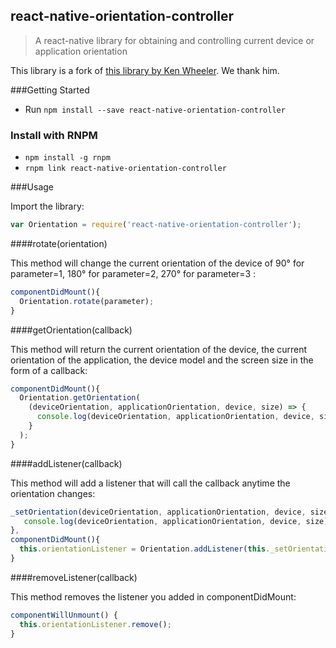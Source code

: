 ## react-native-orientation-controller

> A react-native library for obtaining and controlling current device or application orientation

This library is a fork of [this library by Ken Wheeler](https://github.com/walmartreact/react-native-orientation-listener). We thank him.

###Getting Started

- Run `npm install --save react-native-orientation-controller`

### Install with RNPM

- `npm install -g rnpm`
- `rnpm link react-native-orientation-controller`

###Usage

Import the library:

```javascript
var Orientation = require('react-native-orientation-controller');
```

####rotate(orientation)

This method will change the current orientation of the device of 90° for parameter=1, 180° for parameter=2, 270° for parameter=3 :

```javascript
componentDidMount(){
  Orientation.rotate(parameter);
}
```

####getOrientation(callback)

This method will return the current orientation of the device, the current orientation of the application, the device model and the screen size in the form of a callback:

```javascript
componentDidMount(){
  Orientation.getOrientation(
    (deviceOrientation, applicationOrientation, device, size) => {
      console.log(deviceOrientation, applicationOrientation, device, size);
    }
  );
}
```

####addListener(callback)

This method will add a listener that will call the callback anytime the orientation changes:

```javascript
_setOrientation(deviceOrientation, applicationOrientation, device, size) {
   console.log(deviceOrientation, applicationOrientation, device, size);
},
componentDidMount(){
  this.orientationListener = Orientation.addListener(this._setOrientation);
}
```

####removeListener(callback)

This method removes the listener you added in componentDidMount:

```javascript
componentWillUnmount() {
  this.orientationListener.remove(); 
}
```

